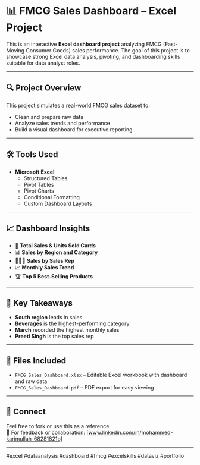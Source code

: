 # 📊 FMCG Sales Dashboard – Excel Project

This is an interactive **Excel dashboard project** analyzing FMCG (Fast-Moving Consumer Goods) sales performance. The goal of this project is to showcase strong Excel data analysis, pivoting, and dashboarding skills suitable for data analyst roles.

---

## 🔍 Project Overview

This project simulates a real-world FMCG sales dataset to:
- Clean and prepare raw data
- Analyze sales trends and performance
- Build a visual dashboard for executive reporting

---

## 🛠 Tools Used

- **Microsoft Excel**
  - Structured Tables
  - Pivot Tables
  - Pivot Charts
  - Conditional Formatting
  - Custom Dashboard Layouts

---

## 📈 Dashboard Insights

- 📌 **Total Sales & Units Sold Cards**
- 📊 **Sales by Region and Category**
- 🧑‍🤝‍🧑 **Sales by Sales Rep**
- 📈 **Monthly Sales Trend**
- 🏆 **Top 5 Best-Selling Products**

---

## 🧠 Key Takeaways

- **South region** leads in sales
- **Beverages** is the highest-performing category
- **March** recorded the highest monthly sales
- **Preeti Singh** is the top sales rep

---

## 📁 Files Included

- `FMCG_Sales_Dashboard.xlsx` – Editable Excel workbook with dashboard and raw data
- `FMCG_Sales_Dashboard.pdf` – PDF export for easy viewing

---

## 🔗 Connect

Feel free to fork or use this as a reference.  
📩 For feedback or collaboration: [www.linkedin.com/in/mohammed-karimullah-68281821b]

---

#excel #dataanalysis #dashboard #fmcg #excelskills #dataviz #portfolio
